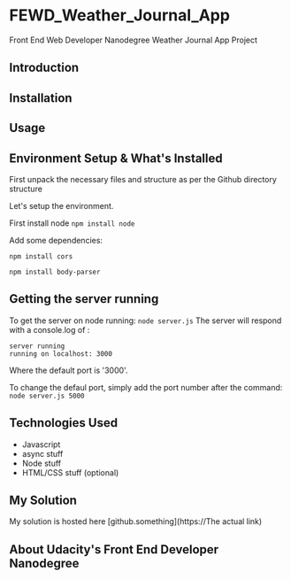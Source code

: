 # FEWD_Weather_Journal_App
Front End Web Developer Nanodegree Weather Journal App Project


## Introduction 

## Installation

## Usage


## Environment Setup & What's Installed
First unpack the necessary files and structure as per the Github directory structure

Let's setup the environment. 

First install node
`npm install node`

Add some dependencies: 

`npm install cors`

`npm install body-parser`



## Getting the server running
To get the server on node running:
`node server.js`
The server will respond with a console.log of : 
```
server running
running on localhost: 3000
```
Where the default port is '3000'.

To change the defaul port, simply add the port number after the command: 
`node server.js 5000`

## Technologies Used
- Javascript
- async stuff
- Node stuff
- HTML/CSS stuff (optional)



## My Solution
My solution is hosted here [github.something](https://The actual link)


## About Udacity's Front End Developer Nanodegree


